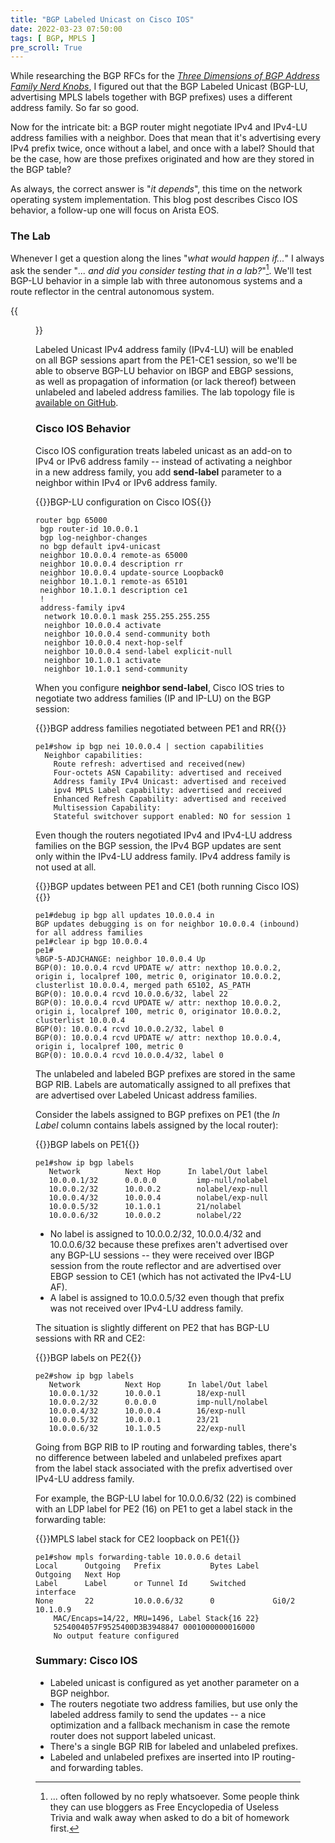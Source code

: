 ```yaml
---
title: "BGP Labeled Unicast on Cisco IOS"
date: 2022-03-23 07:50:00
tags: [ BGP, MPLS ]
pre_scroll: True
---
```

While researching the BGP RFCs for the *[Three Dimensions of BGP Address Family Nerd Knobs](https://blog.ipspace.net/2022/01/bgp-af-nerd-knobs.html)*, I figured out that the BGP Labeled Unicast (BGP-LU, advertising MPLS labels together with BGP prefixes) uses a different address family. So far so good.

Now for the intricate bit: a BGP router might negotiate IPv4 and IPv4-LU address families with a neighbor. Does that mean that it's advertising every IPv4 prefix twice, once without a label, and once with a label? Should that be the case, how are those prefixes originated and how are they stored in the BGP table?

As always, the correct answer is "_it depends_", this time on the network operating system implementation. This blog post describes Cisco IOS behavior, a follow-up one will focus on Arista EOS.
<!--more-->
### The Lab

Whenever I get a question along the lines "_what would happen if..._" I always ask the sender "_... and did you consider testing that in a lab?_"[^STOP]. We'll test BGP-LU behavior in a simple lab with three autonomous systems and a route reflector in the central autonomous system. 

[^STOP]: ... often followed by no reply whatsoever. Some people think they can use bloggers as Free Encyclopedia of Useless Trivia and walk away when asked to do a bit of homework first.

{{<figure src="/2022/03/bgp-lu-topology.bgp.png" caption="BGP sessions in the BGP-LU lab">}}

Labeled Unicast IPv4 address family (IPv4-LU) will be enabled on all BGP sessions apart from the PE1-CE1 session, so we'll be able to observe BGP-LU behavior on IBGP and EBGP sessions, as well as propagation of information (or lack thereof) between unlabeled and labeled address families. The lab topology file is [available on GitHub](https://github.com/ipspace/netlab-examples/tree/master/MPLS/ldp-bgp-lu).

### Cisco IOS Behavior

Cisco IOS configuration treats labeled unicast as an add-on to IPv4 or IPv6 address family -- instead of activating a neighbor in a new address family, you add **send-label** parameter to a neighbor within IPv4 or IPv6 address family.

{{<cc>}}BGP-LU configuration on Cisco IOS{{</cc>}}
```
router bgp 65000
 bgp router-id 10.0.0.1
 bgp log-neighbor-changes
 no bgp default ipv4-unicast
 neighbor 10.0.0.4 remote-as 65000
 neighbor 10.0.0.4 description rr
 neighbor 10.0.0.4 update-source Loopback0
 neighbor 10.1.0.1 remote-as 65101
 neighbor 10.1.0.1 description ce1
 !
 address-family ipv4
  network 10.0.0.1 mask 255.255.255.255
  neighbor 10.0.0.4 activate
  neighbor 10.0.0.4 send-community both
  neighbor 10.0.0.4 next-hop-self
  neighbor 10.0.0.4 send-label explicit-null
  neighbor 10.1.0.1 activate
  neighbor 10.1.0.1 send-community
```

When you configure **neighbor send-label**, Cisco IOS tries to negotiate two address families (IP and IP-LU) on the BGP session:

{{<cc>}}BGP address families negotiated between PE1 and RR{{</cc>}}
```
pe1#show ip bgp nei 10.0.0.4 | section capabilities
  Neighbor capabilities:
    Route refresh: advertised and received(new)
    Four-octets ASN Capability: advertised and received
    Address family IPv4 Unicast: advertised and received
    ipv4 MPLS Label capability: advertised and received
    Enhanced Refresh Capability: advertised and received
    Multisession Capability:
    Stateful switchover support enabled: NO for session 1
```

Even though the routers negotiated IPv4 and IPv4-LU address families on the BGP session, the IPv4 BGP updates are sent only within the IPv4-LU address family. IPv4 address family is not used at all.

{{<cc>}}BGP updates between PE1 and CE1 (both running Cisco IOS){{</cc>}}
```
pe1#debug ip bgp all updates 10.0.0.4 in
BGP updates debugging is on for neighbor 10.0.0.4 (inbound) for all address families
pe1#clear ip bgp 10.0.0.4
pe1#
%BGP-5-ADJCHANGE: neighbor 10.0.0.4 Up
BGP(0): 10.0.0.4 rcvd UPDATE w/ attr: nexthop 10.0.0.2, origin i, localpref 100, metric 0, originator 10.0.0.2, clusterlist 10.0.0.4, merged path 65102, AS_PATH
BGP(0): 10.0.0.4 rcvd 10.0.0.6/32, label 22
BGP(0): 10.0.0.4 rcvd UPDATE w/ attr: nexthop 10.0.0.2, origin i, localpref 100, metric 0, originator 10.0.0.2, clusterlist 10.0.0.4
BGP(0): 10.0.0.4 rcvd 10.0.0.2/32, label 0
BGP(0): 10.0.0.4 rcvd UPDATE w/ attr: nexthop 10.0.0.4, origin i, localpref 100, metric 0
BGP(0): 10.0.0.4 rcvd 10.0.0.4/32, label 0
```

The unlabeled and labeled BGP prefixes are stored in the same BGP RIB. Labels are automatically assigned to all prefixes that are advertised over Labeled Unicast address families. 

Consider the labels assigned to BGP prefixes on PE1 (the *In Label* column contains labels assigned by the local router):

{{<cc>}}BGP labels on PE1{{</cc>}}
```
pe1#show ip bgp labels
   Network          Next Hop      In label/Out label
   10.0.0.1/32      0.0.0.0         imp-null/nolabel
   10.0.0.2/32      10.0.0.2        nolabel/exp-null
   10.0.0.4/32      10.0.0.4        nolabel/exp-null
   10.0.0.5/32      10.1.0.1        21/nolabel
   10.0.0.6/32      10.0.0.2        nolabel/22
```

* No label is assigned to 10.0.0.2/32, 10.0.0.4/32 and 10.0.0.6/32 because these prefixes aren't advertised over any BGP-LU sessions -- they were received over IBGP session from the route reflector and are advertised over EBGP session to CE1 (which has not activated the IPv4-LU AF).
* A label is assigned to 10.0.0.5/32 even though that prefix was not received over IPv4-LU address family.

The situation is slightly different on PE2 that has BGP-LU sessions with RR and CE2:

{{<cc>}}BGP labels on PE2{{</cc>}}
```
pe2#show ip bgp labels
   Network          Next Hop      In label/Out label
   10.0.0.1/32      10.0.0.1        18/exp-null
   10.0.0.2/32      0.0.0.0         imp-null/nolabel
   10.0.0.4/32      10.0.0.4        16/exp-null
   10.0.0.5/32      10.0.0.1        23/21
   10.0.0.6/32      10.1.0.5        22/exp-null
```

Going from BGP RIB to IP routing and forwarding tables, there's no difference between labeled and unlabeled prefixes apart from the label stack associated with the prefix advertised over IPv4-LU address family.

For example, the BGP-LU label for 10.0.0.6/32 (22) is combined with an LDP label for PE2 (16) on PE1 to get a label stack in the forwarding table:

{{<cc>}}MPLS label stack for CE2 loopback on PE1{{</cc>}}
```
pe1#show mpls forwarding-table 10.0.0.6 detail
Local      Outgoing   Prefix           Bytes Label   Outgoing   Next Hop
Label      Label      or Tunnel Id     Switched      interface
None       22         10.0.0.6/32      0             Gi0/2      10.1.0.9
	MAC/Encaps=14/22, MRU=1496, Label Stack{16 22}
	5254004057F9525400D3B3948847 0001000000016000
	No output feature configured
```

### Summary: Cisco IOS

* Labeled unicast is configured as yet another parameter on a BGP neighbor.
* The routers negotiate two address families, but use only the labeled address family to send the updates -- a nice optimization and a fallback mechanism in case the remote router does not support labeled unicast.
* There's a single BGP RIB for labeled and unlabeled prefixes. 
* Labeled and unlabeled prefixes are inserted into IP routing- and forwarding tables.
